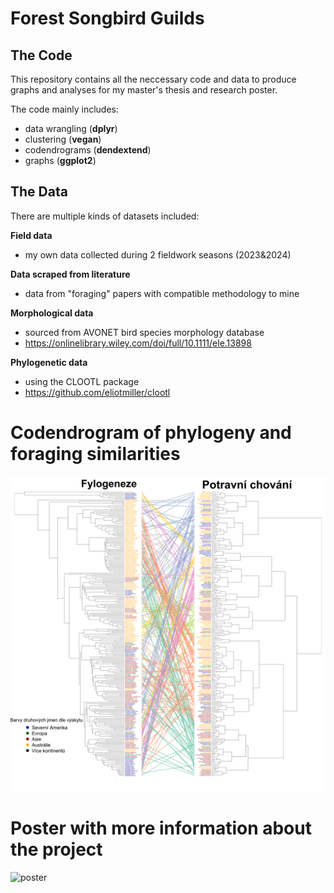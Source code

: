 # Forest Songbird Guilds 
## The Code
This repository contains all the neccessary code and data to produce 
graphs and analyses for my master's thesis and research poster. 

The code mainly includes:
- data wrangling (**dplyr**)
- clustering (**vegan**)
- codendrograms (**dendextend**)
- graphs (**ggplot2**)

## The Data
There are multiple kinds of datasets included:

**Field data**
- my own data collected during 2 fieldwork seasons (2023&2024)

**Data scraped from literature**
- data from "foraging" papers with compatible methodology to mine

**Morphological data**
- sourced from AVONET bird species morphology database
- https://onlinelibrary.wiley.com/doi/full/10.1111/ele.13898

**Phylogenetic data**
- using the CLOOTL package
- https://github.com/eliotmiller/clootl 

# Codendrogram of phylogeny and foraging similarities
![codendrogram_phylo_behav](plots/dendrogram_plot_global.svg)

# Poster with more information about the project
![poster](resources/poster_v4.png)

	
